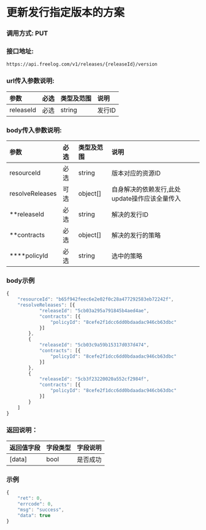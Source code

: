 # 更新发行指定版本的方案

### 调用方式: PUT

### 接口地址:

```
https://api.freelog.com/v1/releases/{releaseId}/version
```

### url传入参数说明:

| 参数 | 必选 | 类型及范围 | 说明 |
| :--- | :--- | :--- | :--- |
|releaseId|必选|string|发行ID|


### body传入参数说明:

| 参数 | 必选 | 类型及范围 | 说明 |
| :--- | :--- | :--- | :--- |
|resourceId|必选|string|版本对应的资源ID|
|resolveReleases|可选|object[]|自身解决的依赖发行,此处update操作应该全量传入|
|**releaseId|必选|string|解决的发行ID|
|**contracts|必选|object[]|解决的发行的策略|
|****policyId|必选|string|选中的策略|

### body示例

```js
{
	"resourceId": "b65f942feec6e2e02f0c28a477292583eb72242f",
	"resolveReleases": [{
			"releaseId": "5cb03a295a791845b4aed4ae",
			"contracts": [{
				"policyId": "8cefe2f1dcc6dd0bdaadac946cb63dbc"
			}]
		},
		{
			"releaseId": "5cb03c9a59b15317d037d474",
			"contracts": [{
				"policyId": "8cefe2f1dcc6dd0bdaadac946cb63dbc"
			}]
		},
		{
			"releaseId": "5cb3f23220020a552cf2984f",
			"contracts": [{
				"policyId": "8cefe2f1dcc6dd0bdaadac946cb63dbc"
			}]
		}
	]
}
```

### 返回说明：

| 返回值字段 | 字段类型 | 字段说明 |
| :--- | :--- | :--- |
| [data] | bool | 是否成功 |


### 示例

```js
{
	"ret": 0,
	"errcode": 0,
	"msg": "success",
	"data": true
}
```


